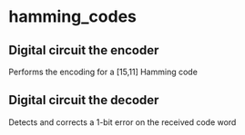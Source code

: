 # hamming_codes

## Digital circuit the encoder
Performs the encoding for a [15,11] Hamming code

## Digital circuit the decoder
Detects and corrects a 1-bit error on the received code word
